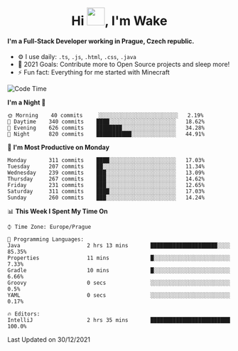 <h1 align="center">Hi <img src="https://raw.githubusercontent.com/MrWakeCZ/MrWakeCZ/master/Hi.gif" width="40px" />, I'm Wake</h1>

#### I'm a Full-Stack Developer working in Prague, Czech republic.
- ⚙️ I use daily: `.ts`, `.js`, `.html`, `.css`, `.java`
- 🥅 2021 Goals: Contribute more to Open Source projects and sleep more!
- ⚡ Fun fact: Everything for me started with Minecraft

<!--START_SECTION:waka-->
![Code Time](http://img.shields.io/badge/Code%20Time-2%2C022%20hrs%2030%20mins-blue)

**I'm a Night 🦉** 

```text
🌞 Morning    40 commits     ░░░░░░░░░░░░░░░░░░░░░░░░░   2.19% 
🌆 Daytime    340 commits    ████░░░░░░░░░░░░░░░░░░░░░   18.62% 
🌃 Evening    626 commits    ████████░░░░░░░░░░░░░░░░░   34.28% 
🌙 Night      820 commits    ███████████░░░░░░░░░░░░░░   44.91%

```
📅 **I'm Most Productive on Monday** 

```text
Monday       311 commits    ████░░░░░░░░░░░░░░░░░░░░░   17.03% 
Tuesday      207 commits    ██░░░░░░░░░░░░░░░░░░░░░░░   11.34% 
Wednesday    239 commits    ███░░░░░░░░░░░░░░░░░░░░░░   13.09% 
Thursday     267 commits    ███░░░░░░░░░░░░░░░░░░░░░░   14.62% 
Friday       231 commits    ███░░░░░░░░░░░░░░░░░░░░░░   12.65% 
Saturday     311 commits    ████░░░░░░░░░░░░░░░░░░░░░   17.03% 
Sunday       260 commits    ███░░░░░░░░░░░░░░░░░░░░░░   14.24%

```


📊 **This Week I Spent My Time On** 

```text
⌚︎ Time Zone: Europe/Prague

💬 Programming Languages: 
Java                     2 hrs 13 mins       █████████████████████░░░░   85.35% 
Properties               11 mins             █░░░░░░░░░░░░░░░░░░░░░░░░   7.33% 
Gradle                   10 mins             █░░░░░░░░░░░░░░░░░░░░░░░░   6.66% 
Groovy                   0 secs              ░░░░░░░░░░░░░░░░░░░░░░░░░   0.5% 
YAML                     0 secs              ░░░░░░░░░░░░░░░░░░░░░░░░░   0.17%

🔥 Editors: 
IntelliJ                 2 hrs 35 mins       █████████████████████████   100.0%

```


 Last Updated on 30/12/2021
<!--END_SECTION:waka-->
